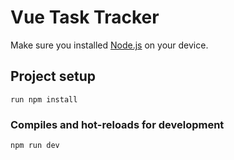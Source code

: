# Vue Task Tracker

Make sure you installed [Node.js](https://nodejs.org/en/download/current) on your device.
## Project setup
```
run npm install
```

### Compiles and hot-reloads for development
```
npm run dev
```